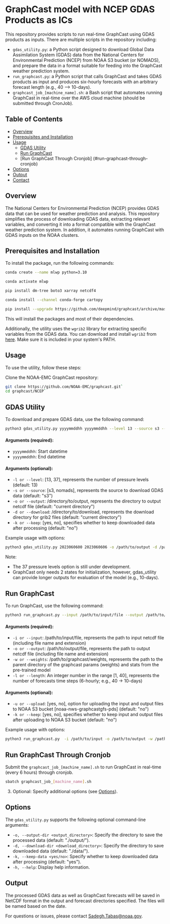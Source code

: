 # GraphCast model with NCEP GDAS Products as ICs

This repository provides scripts to run real-time GraphCast using GDAS products as inputs. There are multiple scripts in the repository including:
- `gdas_utility.py`: a Python script designed to download Global Data Assimilation System (GDAS) data from the National Centers for Environmental Prediction (NCEP) from NOAA S3 bucket (or NOMADS), and prepare the data in a format suitable for feeding into the GraphCast weather prediction system.
- `run_graphcast.py`: a Python script that calls GraphCast and takes GDAS products as input and produces six-hourly forecasts with an arbitrary forecast length (e.g., 40 --> 10-days).
- `graphcast_job_[machine_name].sh`: a Bash script that automates running GraphCast in real-time over the AWS cloud machine (should be submitted through CronJob).

## Table of Contents
- [Overview](#overview)
- [Prerequisites and Installation](#prerequisites-and-installation)
- [Usage](#usage)
  - [GDAS Utility](#gdas-utility)
  - [Run GraphCast](#run-graphcast)
  - [Run GraphCast Through Cronjob] (#run-graphcast-through-cronjob)
- [Options](#options)
- [Output](#output)
- [Contact](#contact)

## Overview

The National Centers for Environmental Prediction (NCEP) provides GDAS data that can be used for weather prediction and analysis. This repository simplifies the process of downloading GDAS data, extracting relevant variables, and converting it into a format compatible with the GraphCast weather prediction system. In addition, it automates running GraphCast with GDAS inputs on the NOAA clusters.

## Prerequisites and Installation

To install the package, run the following commands:

```bash
conda create --name mlwp python=3.10
```

```bash
conda activate mlwp
```

```bash
pip install dm-tree boto3 xarray netcdf4
```

```bash
conda install --channel conda-forge cartopy
```

```bash
pip install --upgrade https://github.com/deepmind/graphcast/archive/master.zip
```

This will install the packages and most of their dependencies.


Additionally, the utility uses the `wgrib2` library for extracting specific variables from the GDAS data. You can download and install `wgrib2` from [here](http://www.cpc.ncep.noaa.gov/products/wesley/wgrib2/). Make sure it is included in your system's PATH.

## Usage

To use the utility, follow these steps:

Clone the NOAA-EMC GraphCast repository:

```bash   
git clone https://github.com/NOAA-EMC/graphcast.git`
cd graphcast/NCEP`
```

## GDAS Utility

To download and prepare GDAS data, use the following command:

```bash
python3 gdas_utility.py yyyymmddhh yyyymmddhh --level 13 --source s3 --output /directory/to/output --download /directory/to/download --keep no
```

#### Arguments (required):

- `yyyymmddhh`: Start datetime
- `yyyymmddhh`: End datetime

#### Arguments (optional):

- `-l or --level`: [13, 37], represents the number of pressure levels (default: 13)
- `-s or --source`: [s3, nomads], represents the source to download GDAS data (default: "s3")
- `-o or --output`: /directory/to/output, represents the directory to output netcdf file (default: "current directory")
- `-d or --download`: /directory/to/download, represents the download directory for grib2 files (default: "current directory")
- `-k or --keep`: [yes, no], specifies whether to keep downloaded data after processing (default: "no")

Example usage with options:

```bash
python3 gdas_utility.py 2023060600 2023060606 -o /path/to/output -d /path/to/download
```

Note: 
- The 37 pressure levels option is still under development.
- GraphCast only needs 2 states for initialization, however, gdas_utility can provide longer outputs for evaluation of the model (e.g., 10-days).

   
## Run GraphCast

To run GraphCast, use the following command:

```bash
python3 run_graphcast.py --input /path/to/input/file --output /path/to/output/file --weights /path/to/graphcast/weights --length forecast_length --upload yes --keep no`
```

#### Arguments (required):

- `-i or --input`: /path/to/input/file, represents the path to input netcdf file (including file name and extension)
- `-o or --output`: /path/to/output/file, represents the path to output netcdf file (including file name and extension)
- `-w or --weights`: /path/to/graphcast/weights, represents the path to the parent directory of the graphcast params (weights) and stats from the pre-trained model
- `-l or --length`: An integer number in the range [1, 40], represents the number of forecasts time steps (6-hourly; e.g., 40 → 10-days)

#### Arguments (optional):

- `-u or --upload`: [yes, no], option for uploading the input and output files to NOAA S3 bucket [noaa-nws-graphcastgfs-pds] (default: "no")
- `-k or --keep`: [yes, no], specifies whether to keep input and output files after uploading to NOAA S3 bucket (default: "no")

Example usage with options:

```bash
python3 run_graphcast.py  -i /path/to/input -o /path/to/output -w /path/to/graphcast/weights -l 4
```

## Run GraphCast Through Cronjob

Submit the `graphcast_job_[machine_name].sh` to run GraphCast in real-time (every 6 hours) through cronjob.

```bash
sbatch graphcast_job_[machine_name].sh
```


3. Optional: Specify additional options (see [Options](#options)).

## Options

The `gdas_utility.py` supports the following optional command-line arguments:

- `-o, --output-dir <output_directory>`: Specify the directory to save the processed data (default: "./output/").
- `-d, --download-dir <download_directory>`: Specify the directory to save downloaded data (default: "./data/").
- `-k, --keep-data <yes/no>`: Specify whether to keep downloaded data after processing (default: "yes").
- `-h, --help`: Display help information.




## Output

The processed GDAS data as well as GraphCast forecasts will be saved in NetCDF format in the output and forecast directories specified. The files will be named based on the date.



For questions or issues, please contact [Sadegh.Tabas@noaa.gov](mailto:Sadegh.Tabas@noaa.gov).
